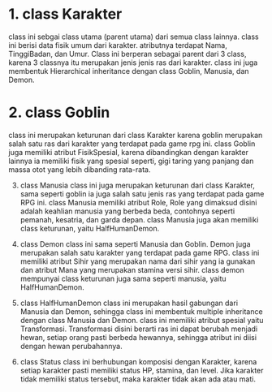
# 1. class Karakter
class ini sebgai class utama (parent utama) dari semua class lainnya. class ini berisi data fisik umum dari karakter. atributnya terdapat Nama, TinggiBadan, dan Umur. Class ini berperan sebagai parent dari 3 class, karena 3 classnya itu merupakan jenis jenis ras dari karakter. class ini juga membentuk Hierarchical inheritance dengan class Goblin, Manusia, dan Demon. 

# 2. class Goblin
class ini merupakan keturunan dari class Karakter karena goblin  merupakan salah satu ras dari karakter yang terdapat pada game rpg ini. class Goblin juga memiliki atribut FisikSpesial, karena dibandingkan dengan karakter lainnya ia memiliki fisik yang spesial seperti, gigi taring yang panjang dan massa otot yang lebih dibanding rata-rata. 

3. class Manusia
class ini juga merupakan keturunan dari class Karakter, sama seperti goblin ia juga salah satu jenis ras yang terdapat pada game RPG ini. class Manusia memiliki atribut Role, Role yang dimaksud disini adalah keahlian manusia yang berbeda beda, contohnya seperti pemanah, kesatria, dan garda depan.
class Manusia juga akan memiliki class keturunan, yaitu HalfHumanDemon.

4. class Demon
class ini sama seperti Manusia dan Goblin. Demon juga merupakan salah satu karakter yang terdapat pada game RPG. class ini memiliki atribut Sihir yang merupakan nama dari sihir yang ia gunakan dan atribut Mana yang merupakan stamina versi sihir. class demon mempunyai class keturunan juga sama seperti manusia, yaitu HalfHumanDemon. 

5. class HalfHumanDemon
class ini merupakan hasil gabungan dari Manusia dan Demon, sehingga class ini membentuk multiple inheritance dengan class Manusia dan Demon. class ini memiliki atribut spesial yaitu Transformasi. Transformasi disini berarti ras ini dapat berubah menjadi hewan, setiap orang pasti berbeda hewannya, sehingga atribut ini diisi dengan hewan perubahannya.

6. class Status
class ini berhubungan komposisi dengan Karakter, karena setiap karakter pasti memiliki status HP, stamina, dan level. Jika karakter tidak memiliki status tersebut, maka karakter tidak akan ada atau mati.

